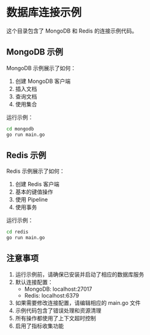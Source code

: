# 数据库连接示例

这个目录包含了 MongoDB 和 Redis 的连接示例代码。

## MongoDB 示例

MongoDB 示例展示了如何：
1. 创建 MongoDB 客户端
2. 插入文档
3. 查询文档
4. 使用集合

运行示例：
```bash
cd mongodb
go run main.go
```

## Redis 示例

Redis 示例展示了如何：
1. 创建 Redis 客户端
2. 基本的键值操作
3. 使用 Pipeline
4. 使用事务

运行示例：
```bash
cd redis
go run main.go
```

## 注意事项

1. 运行示例前，请确保已安装并启动了相应的数据库服务
2. 默认连接配置：
   - MongoDB: localhost:27017
   - Redis: localhost:6379
3. 如果需要修改连接配置，请编辑相应的 main.go 文件
4. 示例代码包含了错误处理和资源清理
5. 所有操作都使用了上下文超时控制
6. 启用了指标收集功能 
